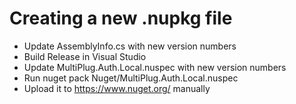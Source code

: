 # Creating a new .nupkg file

* Update AssemblyInfo.cs with new version numbers
* Build Release in Visual Studio
* Update MultiPlug.Auth.Local.nuspec with new version numbers
* Run nuget pack Nuget/MultiPlug.Auth.Local.nuspec
* Upload it to https://www.nuget.org/ manually